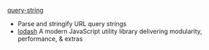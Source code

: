 [query-string](https://github.com/sindresorhus/query-string)

* Parse and stringify URL query strings
* [lodash](https://github.com/lodash/lodash)
  A modern JavaScript utility library delivering modularity, performance, 
  &
   extras

### 

  


